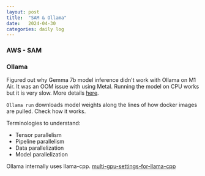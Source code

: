 ```yaml
---
layout: post
title:  "SAM & Ollama"
date:   2024-04-30
categories: daily log
---
```


### AWS - SAM

    

[AWS-SaaS]: https://catalog.us-east-1.prod.workshops.aws/workshops/b0c6ad36-0a4b-45d8-856b-8a64f0ac76bb/en-US

### Ollama

Figured out why Gemma 7b model inference didn't work with Ollama on M1 Air. It was an OOM issue with using Metal. Running the model on CPU works but it is very slow. More details [here][ollama-github-issue-4033].

```Ollama run``` downloads model weights along the lines of how docker images are pulled. Check how it works.

Terminologies to understand:

 - Tensor parallelism
 - Pipeline parallelism
 - Data parallelization
 - Model parallelization

Ollama internally uses llama-cpp.
[multi-gpu-settings-for-llama-cpp](https://github.com/ggerganov/llama.cpp/tree/master/examples/main#additional-options)

[ollama-github-issue-4033]: https://github.com/ollama/ollama/issues/4033#issuecomment-2084841685

 
